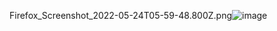 Firefox_Screenshot_2022-05-24T05-59-48.800Z.png![image](https://user-images.githubusercontent.com/60251000/169962151-e7c396da-af37-4792-bb7b-eda3b44b6a96.png)

